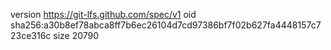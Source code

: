 version https://git-lfs.github.com/spec/v1
oid sha256:a30b8ef78abca8ff7b6ec26104d7cd97386bf7f02b627fa4448157c723ce316c
size 20790
